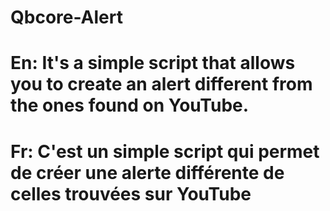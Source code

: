 # Qbcore-Alert

# En: It's a simple script that allows you to create an alert different from the ones found on YouTube.
# Fr: C'est un simple script qui permet de créer une alerte différente de celles trouvées sur YouTube

